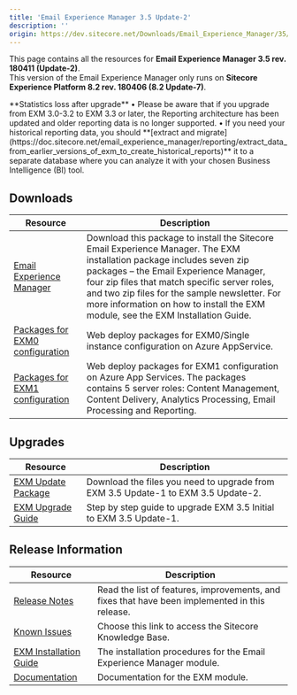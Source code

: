 ```yaml
---
title: 'Email Experience Manager 3.5 Update-2'
description: ''
origin: https://dev.sitecore.net/Downloads/Email_Experience_Manager/35/Email_Experience_Manager_35_Update2.aspx
---
```


This page contains all the resources for **Email Experience Manager 3.5 rev. 180411 (Update-2)**.  
 <Alert variant='warning' mb={4}>
<AlertIcon />
This version of the Email Experience Manager only runs on **Sitecore Experience Platform 8.2 rev. 180406 (8.2 Update-7)**.
</Alert>

  <Alert variant='warning' mb={4}>
    <AlertIcon />
    **Statistics loss after upgrade**  
• Please be aware that if you upgrade from EXM 3.0-3.2 to EXM 3.3 or later, the Reporting architecture has been updated and older reporting data is no longer supported.  
• If you need your historical reporting data, you should **[extract and migrate](https://doc.sitecore.net/email_experience_manager/reporting/extract_data_from_earlier_versions_of_exm_to_create_historical_reports)** it to a separate database where you can analyze it with your chosen Business Intelligence (BI) tool.
  </Alert>


## Downloads

| Resource                                                                                                                                                                                                                                                | Description                                                                                                                                                                                                                                                                                                                                           |
| ------------------------------------------------------------------------------------------------------------------------------------------------------------------------------------------------------------------------------------------------------- | ----------------------------------------------------------------------------------------------------------------------------------------------------------------------------------------------------------------------------------------------------------------------------------------------------------------------------------------------------- |
| [Email Experience Manager](https://scdp.blob.core.windows.net/downloads/Email%20Experience%20Manager/35/Email%20Experience%20Manager%2035%20Update2/Secure/Email%20Experience%20Manager%203.5.2%20rev.%20180411%20NOT%20SC%20PACKAGE.zip)               | Download this package to install the Sitecore Email Experience Manager. The EXM installation package includes seven zip packages – the Email Experience Manager, four zip files that match specific server roles, and two zip files for the sample newsletter. For more information on how to install the EXM module, see the EXM Installation Guide. |
| [Packages for EXM0 configuration](<https://scdp.blob.core.windows.net/downloads/Email%20Experience%20Manager/35/Email%20Experience%20Manager%2035%20Update2/Secure/Email%20Experience%20Manager%203.5.2%20rev.%20180411%20(EXM0%20WDP%20Packages).zip>) | Web deploy packages for EXM0/Single instance configuration on Azure AppService.                                                                                                                                                                                                                                                                       |
| [Packages for EXM1 configuration](<https://scdp.blob.core.windows.net/downloads/Email%20Experience%20Manager/35/Email%20Experience%20Manager%2035%20Update2/Secure/Email%20Experience%20Manager%203.5.2%20rev.%20180411%20(EXM1%20WDP%20Packages).zip>) | Web deploy packages for EXM1 configuration on Azure App Services. The packages contains 5 server roles: Content Management, Content Delivery, Analytics Processing, Email Processing and Reporting.                                                                                                                                                   |

## Upgrades

| Resource                                                                                                                                                                                                                              | Description                                                                       |
| ------------------------------------------------------------------------------------------------------------------------------------------------------------------------------------------------------------------------------------- | --------------------------------------------------------------------------------- |
| [EXM Update Package](<https://scdp.blob.core.windows.net/downloads/Email%20Experience%20Manager/35/Email%20Experience%20Manager%2035%20Update2/Secure/Email%20Experience%20Manager%203.5.2%20rev.%20180411%20(update%20package).zip>) | Download the files you need to upgrade from EXM 3.5 Update-1 to EXM 3.5 Update-2. |
| [EXM Upgrade Guide](https://scdp.blob.core.windows.net/downloads/Email%20Experience%20Manager/35/Email%20Experience%20Manager%2035%20Update2/Secure/EXM-Upgrade-Instructions-35-Update2.pdf)                                          | Step by step guide to upgrade EXM 3.5 Initial to EXM 3.5 Update-1.                |

## Release Information

| Resource                                                                                                                                                                                        | Description                                                                                    |
| ----------------------------------------------------------------------------------------------------------------------------------------------------------------------------------------------- | ---------------------------------------------------------------------------------------------- |
| [Release Notes](/downloads/Email_Experience_Manager/35/Email_Experience_Manager_35_Update2/Release_Notes)                                                                                       | Read the list of features, improvements, and fixes that have been implemented in this release. |
| [Known Issues](https://kb.sitecore.net/articles/149565)                                                                                                                                         | Choose this link to access the Sitecore Knowledge Base.                                        |
| [EXM Installation Guide](https://scdp.blob.core.windows.net/downloads/Email%20Experience%20Manager/35/Email%20Experience%20Manager%2035%20Update2/Secure/EXM-Installation-Guide-35-Update2.pdf) | The installation procedures for the Email Experience Manager module.                           |
| [Documentation](https://doc.sitecore.net/email_experience_manager)                                                                                                                              | Documentation for the EXM module.                                                              |
